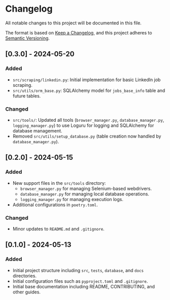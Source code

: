 # Changelog

All notable changes to this project will be documented in this file.

The format is based on [Keep a Changelog](https://keepachangelog.com/en/1.1.0/),
and this project adheres to [Semantic Versioning](https://semver.org/spec/v2.0.0.html).

## [0.3.0] - 2024-05-20

### Added
- `src/scraping/linkedin.py`: Initial implementation for basic LinkedIn job scraping.
- `src/utils/orm_base.py`: SQLAlchemy model for `jobs_base_info` table and future tables.

### Changed
- `src/tools/`: Updated all tools (`browser_manager.py`, `database_manager.py`, `logging_manager.py`) to use Loguru for logging and SQLAlchemy for database management.
- Removed `src/utils/setup_database.py` (table creation now handled by `database_manager.py`).

## [0.2.0] - 2024-05-15

### Added
- New support files in the `src/tools` directory:
  - `browser_manager.py` for managing Selenium-based webdrivers.
  - `database_manager.py` for managing local database operations.
  - `logging_manager.py` for managing execution logs.
- Additional configurations in `poetry.toml`.

### Changed
- Minor updates to `README.md` and `.gitignore`.

## [0.1.0] - 2024-05-13

### Added
- Initial project structure including `src`, `tests`, `database`, and `docs` directories.
- Initial configuration files such as `pyproject.toml` and `.gitignore`.
- Initial base documentation including README, CONTRIBUTING, and other guides.
